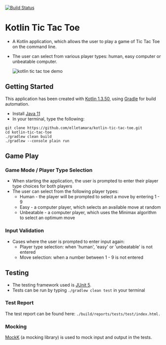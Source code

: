 [![Build Status](https://travis-ci.com/elletamara/kotlin-tic-tac-toe.svg?branch=master)](https://travis-ci.com/elletamara/kotlin-tic-tac-toe)
# Kotlin Tic Tac Toe

- A Kotlin application, which allows the user to play a game of Tic Tac Toe on the command line.
- The user can select from various player types: human, easy computer or unbeatable computer.

    ![kotlin tic tac toe demo](https://s0.gifyu.com/images/demo-kotlin-tic-tac-toe.gif)

## Getting Started

This application has been created with [Kotlin 1.3.50](https://kotlinlang.org/), using [Gradle](https://docs.gradle.org/current/userguide/what_is_gradle.html) for build automation.

- Install [Java 11](https://www.oracle.com/technetwork/java/javase/downloads/jdk11-downloads-5066655.html)
- In your terminal, type the following:

```
git clone https://github.com/elletamara/kotlin-tic-tac-toe.git
cd kotlin-tic-tac-toe
./gradlew clean build
./gradlew --console plain run
```

## Game Play

### Game Mode / Player Type Selection
- When starting the application, the user is prompted to enter their player type choices for both players
- The user can select from the following player types:
    - Human - the player will be prompted to select a move by entering 1 - 9
    - Easy - a computer player, which selects an available move at random
    - Unbeatable - a computer player, which uses the Minimax algorithm to select an optimum move
    
### Input Validation
- Cases where the user is prompted to enter input again:
    - Player type selection: when 'human', 'easy' or 'unbeatable' is not entered
    - Move selection: when a number between 1 - 9 is not entered

## Testing
- The testing framework used is [JUnit 5](https://junit.org/junit5/).
- Tests can be run by typing `./gradlew clean test` in your terminal

### Test Report
The test report can be found here: `./build/reports/tests/test/index.html.`

### Mocking
[MockK](https://github.com/mockk/mockk) (a mocking library) is used to mock input and output in the tests.


